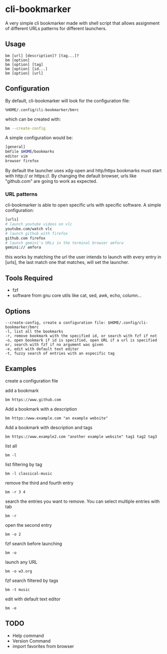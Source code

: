 # cli-bookmarker
A very simple cli bookmarker made with shell script that allows
assignment of different URLs patterns for different launchers.

## Usage
```
bm [url] [description]? [tag...]?
bm [option]
bm [option] [tag]
bm [option] [id...]
bm [option] [url]
```

## Configuration

By default, cli-bookmarker will look for the configuration file:
```
%HOME/.config/cli-bookmarker/bmrc
```

 which can be created with:
```bash
bm --create-config
```

A simple configuration would be:
```bash
[general]
bmfile $HOME/bookmarks
editor vim
browser firefox
```

By default the launcher uses xdg-open and http/https bookmarks must start with http:// or https://. By changing the default browser, urls like "github.com" are going to work as expected.

### URL patterns

cli-bookmarker is able to open specific urls with specific software.
A simple configuration:
```bash
[urls]
# launch youtube videos on vlc
youtube.com/watch vlc 
# launch github with firefox
github.com firefox
# launch gemini's URLs in the terminal browser amfora
gemini:// amfora
```
this works by matching the url the user intends to launch with every
entry in \[urls\], the last match one that matches, will set the launcher.



## Tools Required
* fzf
* software from gnu core utils like cat, sed, awk, echo, column...

## Options
```
--create-config, create a configuration file: $HOME/.config/cli-bookmarker/bmrc
-l, list all the bookmarks
-r, remove bookmark with the specified id, or search with fzf if not
-o, open bookmark if id is specified, open URL if a url is specified or, search with fzf if no argument was given
-e, edit with default text editor
-t, fuzzy search of entries with an especific tag
```

## Examples

create a configuration file


add a bookmark
```
bm https://www.github.com
```

Add a bookmark with a description
```
bm https:/www.example.com "an example website"
```

Add a bookmark with description and tags
```
bm https://www.example2.com "another example website" tag1 tag2 tag3
```

list all
```
bm -l
```

list filtering by tag
```
bm -l classical-music
```

remove the third and fourth entry
```
bm -r 3 4
```

search the entries you want to remove. You can select multiple entries with tab
```
bm -r
```

open the second entry
```
bm -o 2
```

fzf search before launching
```
bm -o
```

launch any URL
```
bm -o w3.org
```

fzf search filtered by tags
```
bm -t music
```

edit with default text editor
```
bm -e
```

## TODO

* Help command
* Version Command
* import favorites from browser
